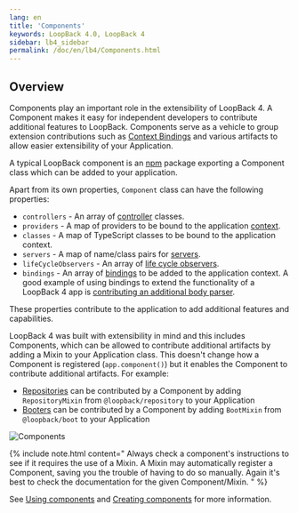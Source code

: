 ```yaml
---
lang: en
title: 'Components'
keywords: LoopBack 4.0, LoopBack 4
sidebar: lb4_sidebar
permalink: /doc/en/lb4/Components.html
---
```


## Overview

Components play an important role in the extensibility of LoopBack 4. A
Component makes it easy for independent developers to contribute additional
features to LoopBack. Components serve as a vehicle to group extension
contributions such as [Context Bindings](Context.md) and various artifacts to
allow easier extensibility of your Application.

A typical LoopBack component is an [npm](https://www.npmjs.com) package
exporting a Component class which can be added to your application.

Apart from its own properties, `Component` class can have the following
properties:

- `controllers` - An array of [controller](Controllers.md) classes.
- `providers` - A map of providers to be bound to the application
  [context](Context.md).
- `classes` - A map of TypeScript classes to be bound to the application context.
- `servers` - A map of name/class pairs for [servers](Server.md).
- `lifeCycleObservers` - An array of [life cycle observers](Life-cycle.md).
- `bindings` - An array of [bindings](Bindings.md) to be added to the
  application context. A good example of using bindings to extend the
  functionality of a LoopBack 4 app is
  [contributing an additional body parser](Extending-request-body-parsing.html#contribute-a-body-parser-from-a-component).

These properties contribute to the application to add additional features and
capabilities.

LoopBack 4 was built with extensibility in mind and this includes Components,
which can be allowed to contribute additional artifacts by adding a Mixin to
your Application class. This doesn't change how a Component is registered
(`app.component()`) but it enables the Component to contribute additional
artifacts. For example:

- [Repositories](Repositories.md) can be contributed by a Component by adding
  `RepositoryMixin` from `@loopback/repository` to your Application
- [Booters](Booting-an-Application.md#booters) can be contributed by a Component
  by adding `BootMixin` from `@loopback/boot` to your Application

![Components](imgs/loopback-component.png)

{% include note.html content="
Always check a component's instructions to see if it requires the use
of a Mixin. A Mixin may automatically register a Component, saving you the
trouble of having to do so manually. Again it's best to check the documentation
for the given Component/Mixin.
" %}

See [Using components](Using-components.md) and
[Creating components](Creating-components.md) for more information.
